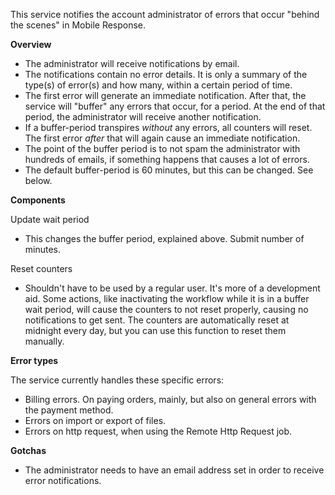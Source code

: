 This service notifies the account administrator of errors that occur "behind the scenes" in Mobile Response.

**Overview**

* The administrator will receive notifications by email.
* The notifications contain no error details. It is only a summary of the type(s) of error(s) and how many, within a certain period of time.
* The first error will generate an immediate notification. After that, the service will "buffer" any errors that occur, for a period. At the end of that period, the administrator will receive another notification.
* If a buffer-period transpires _without_ any errors, all counters will reset. The first error _after_ that will again cause an immediate notification.
* The point of the buffer period is to not spam the administrator with hundreds of emails, if something happens that causes a lot of errors.
* The default buffer-period is 60 minutes, but this can be changed. See below.

**Components**

Update wait period
* This changes the buffer period, explained above. Submit number of minutes.

Reset counters
* Shouldn't have to be used by a regular user. It's more of a development aid. Some actions, like inactivating the workflow while it is in a buffer wait period, will cause the counters to not reset properly, causing no notifications to get sent. The counters are automatically reset at midnight every day, but you can use this function to reset them manually.

**Error types**

The service currently handles these specific errors:

* Billing errors. On paying orders, mainly, but also on general errors with the payment method.
* Errors on import or export of files.
* Errors on http request, when using the Remote Http Request job.

**Gotchas**

* The administrator needs to have an email address set in order to receive error notifications.
